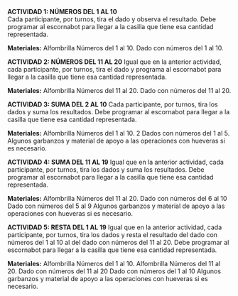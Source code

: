 <b>ACTIVIDAD 1: NÚMEROS DEL 1 AL 10</b><br/>
Cada participante, por turnos, tira el dado y observa el resultado. Debe programar al escornabot para llegar a la casilla que tiene esa cantidad representada.

<b>Materiales:</b>
Alfombrilla Números del 1 al 10.
Dado con números del 1 al 10.

<b>ACTIVIDAD 2: NÚMEROS DEL 11 AL 20</b>
Igual que en la anterior actividad, cada participante, por turnos, tira el dado y programa al escornabot para llegar a la casilla que tiene esa cantidad representada.

<b>Materiales:</b>
Alfombrilla Números del 11 al 20.
Dado con números del 11 al 20.

<b>ACTIVIDAD 3: SUMA DEL 2 AL 10</b>
Cada participante, por turnos, tira los dados y suma los resultados. Debe programar al escornabot para llegar a la casilla que tiene esa cantidad representada.

<b>Materiales:</b>
Alfombrilla Números del 1 al 10.
2 Dados con números del 1 al 5.
Algunos garbanzos y material de apoyo a las operaciones con hueveras si es necesario.

<b>ACTIVIDAD 4: SUMA DEL 11 AL 19</b>
Igual que en la anterior actividad, cada participante, por turnos, tira los dados y suma los resultados. Debe programar al escornabot para llegar a la casilla que tiene esa cantidad representada.

<b>Materiales:</b>
Alfombrilla Números del 11 al 20.
Dado con números del 6 al 10
Dado con números del 5 al 9
Algunos garbanzos y material de apoyo a las operaciones con hueveras si es necesario.

<b>ACTIVIDAD 5: RESTA DEL 1 AL 19</b>
Igual que en la anterior actividad, cada participante, por turnos, tira los dados y resta el resultado del dado con números del 1 al 10 al del dado con números del 11 al 20. Debe programar al escornabot para llegar a la casilla que tiene esa cantidad representada.

<b>Materiales:</b>
Alfombrilla Números del 1 al 10.
Alfombrilla Números del 11 al 20.
Dado con números del 11 al 20
Dado con números del 1 al 10
Algunos garbanzos y material de apoyo a las operaciones con hueveras si es necesario.
